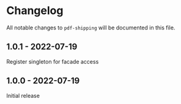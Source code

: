 # Changelog

All notable changes to `pdf-shipping` will be documented in this file.

## 1.0.1 - 2022-07-19

Register singleton for facade access

## 1.0.0 - 2022-07-19

Initial release
